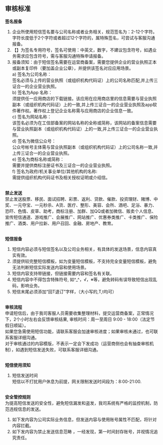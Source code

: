 ## 审核标准<br>
**签名报备**<br>
1.	企业所使用短信签名要与公司名称或者业务相关，规范签名为：2-12个字符。字符长度低于2个字符或者超过12个字符的，属特殊签名，可尝试与客服沟通报备。<br>
2.	【】为签名专用符号，签名可使用：中英文，数字，不建议包含符号，如遇业务需求应包含符号，需与客服沟通特殊申请报备。<br>
3.	报备须知：由于短信签名需要在运营商备案，需要您提供企业的营业执照正本或副本复印件（要加盖企业公章），并提供该签名对应应用场景。<br>
a)	签名为公司名称：<br>
签名必须与上传的营业执照（或组织机构代码证）上的公司名称匹配,并上传三证合一的企业营业执照。<br>
b)	签名为App 名称：<br>
须提供任一应用商店的下载链接。该应用在应用商店里的信息需要与营业执照副本（或组织机构代码证）上的一致,并上传三证合一的企业营业执照及app软件著作权。著作权上登记企业名称需与应用商店的企业信息一致。<br>
c)	签名为网站名称：<br>
该签名必须为在工信部备案的网站名称的全称或简称，该网站的备案信息需要与营业执照副本（或组织机构代码证）上的一致,并上传三证合一的企业营业执照。<br>
d)	签名为微信公众号：<br>
公众号帐号主体需与营业执照副本（或组织机构代码证）上的公司名称一致,并上传三证合一的企业营业执照。<br>
e)	签名为商标名称或简称：<br>
需要并提供商标注册证书及三证合一的企业营业执照。<br>
f)	签名为政府/机关事业单位/其他机构的名称:<br>
需提供组织机构代码证书及相关授权证明或介绍信。<br><br>

**禁止发送**<br>
禁止发送股票、移民、面试招聘、彩票、返利、贷款、催款、投资理财、赌博、中奖、一元夺宝、一元秒杀、A货、医疗、整形、美容、会所、酒吧、足浴、暴力、恐吓、色情、皮草、助考，商标注册、加群、加QQ或者加微信、贩卖个人信息、宣传短信通道、游戏推广、会展推广、网站推广、优惠券类推广、卡类推广、保险推广、酒类、用户拉新、用户召回、金融、房地产、教育。<br><br>

**短信报备**<br>
1.	短信内容必须与短信签名以及公司业务相关，有具体的发送场景，信息内容真实有效。<br>
2.	须提供较完整短信模板，如为变量短信模板，不支持完全变量短信模板，避免无法判断短信实际发送内容和使用场景。<br>
3.	短信内容支持带链接，但链接需要内容和签名有关联。<br>
4.	短信内容中不得包含特殊符号, 如^_^，√，※等，避免转码有误导致短信出现乱码，影响业务。<br>
5.	短信末尾必须添加“回T退订”字样，（大小写的,T,t均可）<br><br>

**审核流程**<br>
申请短信后，由于我司客服人员需要收集整理材料，提交运营商备案，正常情况下，2个小时左右会反馈审核结果, 审核时间：周一至周日 9:00 - 18:00（法定节假日顺延）。<br>
如果您急需使用短信功能，请联系客服会加速审核进度；如果审核未通过，也可联系客服详细沟通。<br>
对于审核通过的内容模版，不表示一定会下发成功（运营商侧也会有抽查审核机制），如遇到短信发送失败，可联系客服详细沟通。<br><br>

**短信使用须知**<br>
1.	短信发送时间<br>
短信以不打扰用户休息为前提，网关限制发送时间段为：8:00-21:00.<br><br>

**安全管控规则**<br>
为提高短信发送的安全性，避免短信漏发和盗发，我司系统有严格的监控机制，防范违规信息的发送。<br>
1.	如下发内容为公司实际业务信息，但发送内容与使用账号属性不匹配，将针对内容拦截。<br>
2.	如下发内容为禁止发送信息范畴 ，一经发现，第一时间封存账号，并视情况追究责任。<br><br>
